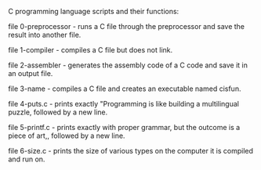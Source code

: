 C programming language scripts and their functions:

file 0-preprocessor - runs a C file through the preprocessor and save the result into another file.

file 1-compiler - compiles a C file but does not link.

file 2-assembler - generates the assembly code of a C code and save it in an output file.

file 3-name - compiles a C file and creates an executable named cisfun. 

file 4-puts.c - prints exactly "Programming is like building a multilingual puzzle, followed by a new line. 

file 5-printf.c - prints exactly with proper grammar, but the outcome is a piece of art,, followed by a new line.

file 6-size.c - prints the size of various types on the computer it is compiled and run on.
